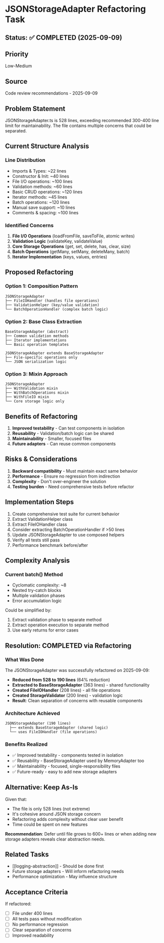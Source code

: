 # JSONStorageAdapter Refactoring Task

## Status: ✅ COMPLETED (2025-09-09)

## Priority
Low-Medium

## Source
Code review recommendations - 2025-09-09

## Problem Statement
JSONStorageAdapter.ts is 528 lines, exceeding recommended 300-400 line limit for maintainability. The file contains multiple concerns that could be separated.

## Current Structure Analysis

### Line Distribution
- Imports & Types: ~22 lines
- Constructor & Init: ~40 lines
- File I/O operations: ~100 lines
- Validation methods: ~60 lines
- Basic CRUD operations: ~120 lines
- Iterator methods: ~45 lines
- Batch operations: ~120 lines
- Manual save support: ~10 lines
- Comments & spacing: ~100 lines

### Identified Concerns
1. **File I/O Operations** (loadFromFile, saveToFile, atomic writes)
2. **Validation Logic** (validateKey, validateValue)
3. **Core Storage Operations** (get, set, delete, has, clear, size)
4. **Batch Operations** (getMany, setMany, deleteMany, batch)
5. **Iterator Implementation** (keys, values, entries)

## Proposed Refactoring

### Option 1: Composition Pattern
```
JSONStorageAdapter
├── FileIOHandler (handles file operations)
├── ValidationHelper (key/value validation)
└── BatchOperationHandler (complex batch logic)
```

### Option 2: Base Class Extraction
```
BaseStorageAdapter (abstract)
├── Common validation methods
├── Iterator implementations
└── Basic operation templates

JSONStorageAdapter extends BaseStorageAdapter
├── File-specific operations only
└── JSON serialization logic
```

### Option 3: Mixin Approach
```
JSONStorageAdapter
├── WithValidation mixin
├── WithBatchOperations mixin
├── WithFileIO mixin
└── Core storage logic only
```

## Benefits of Refactoring
1. **Improved testability** - Can test components in isolation
2. **Reusability** - Validation/batch logic can be shared
3. **Maintainability** - Smaller, focused files
4. **Future adapters** - Can reuse common components

## Risks & Considerations
1. **Backward compatibility** - Must maintain exact same behavior
2. **Performance** - Ensure no regression from indirection
3. **Complexity** - Don't over-engineer the solution
4. **Testing burden** - Need comprehensive tests before refactor

## Implementation Steps
1. Create comprehensive test suite for current behavior
2. Extract ValidationHelper class
3. Extract FileIOHandler class
4. Consider extracting BatchOperationHandler if >50 lines
5. Update JSONStorageAdapter to use composed helpers
6. Verify all tests still pass
7. Performance benchmark before/after

## Complexity Analysis

### Current batch() Method
- Cyclomatic complexity: ~8
- Nested try-catch blocks
- Multiple validation phases
- Error accumulation logic

Could be simplified by:
1. Extract validation phase to separate method
2. Extract operation execution to separate method
3. Use early returns for error cases

## Resolution: COMPLETED via Refactoring

### What Was Done
The JSONStorageAdapter was successfully refactored on 2025-09-09:
- **Reduced from 528 to 190 lines** (64% reduction)
- **Extracted to BaseStorageAdapter** (363 lines) - shared functionality
- **Created FileIOHandler** (208 lines) - all file operations
- **Created StorageValidator** (200 lines) - validation logic
- **Result**: Clean separation of concerns with reusable components

### Architecture Achieved
```
JSONStorageAdapter (190 lines)
  ├── extends BaseStorageAdapter (shared logic)
  └── uses FileIOHandler (file operations)
```

### Benefits Realized
- ✅ Improved testability - components tested in isolation
- ✅ Reusability - BaseStorageAdapter used by MemoryAdapter too
- ✅ Maintainability - focused, single-responsibility files
- ✅ Future-ready - easy to add new storage adapters

## Alternative: Keep As-Is
Given that:
- The file is only 528 lines (not extreme)
- It's cohesive around JSON storage concern
- Refactoring adds complexity without clear user benefit
- Time could be spent on new features

**Recommendation**: Defer until file grows to 600+ lines or when adding new storage adapters reveals clear abstraction needs.

## Related Tasks
- [[logging-abstraction]] - Should be done first
- Future storage adapters - Will inform refactoring needs
- Performance optimization - May influence structure

## Acceptance Criteria
If refactored:
- [ ] File under 400 lines
- [ ] All tests pass without modification
- [ ] No performance regression
- [ ] Clear separation of concerns
- [ ] Improved readability
